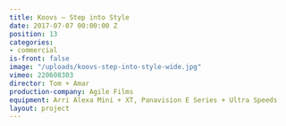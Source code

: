 ```yaml
---
title: Koovs — Step into Style
date: 2017-07-07 00:00:00 Z
position: 13
categories:
- commercial
is-front: false
image: "/uploads/koovs-step-into-style-wide.jpg"
vimeo: 220608303
director: Tom + Amar
production-company: Agile Films
equipment: Arri Alexa Mini + XT, Panavision E Series + Ultra Speeds
layout: project
---
```


